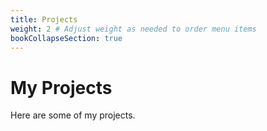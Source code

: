 ```yaml
---
title: Projects
weight: 2 # Adjust weight as needed to order menu items
bookCollapseSection: true
---
```


# My Projects

Here are some of my projects. 